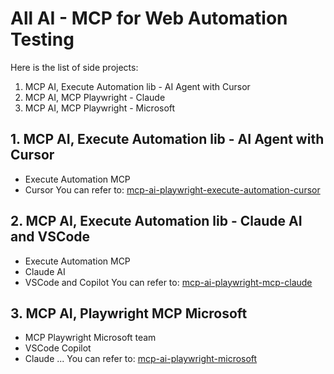 # All AI - MCP for Web Automation Testing
Here is the list of side projects:
1. MCP AI, Execute Automation lib - AI Agent with Cursor
2. MCP AI, MCP Playwright - Claude
3. MCP AI, MCP Playwright - Microsoft

## 1. MCP AI, Execute Automation lib - AI Agent with Cursor
- Execute Automation MCP
- Cursor
You can refer to:
[mcp-ai-playwright-execute-automation-cursor](./mcp-ai-playwright-execute-automation-cursor/README.md)

## 2. MCP AI, Execute Automation lib - Claude AI and VSCode
- Execute Automation MCP
- Claude AI
- VSCode and Copilot
You can refer to:
[mcp-ai-playwright-mcp-claude](./mcp-ai-paywright-execute-automation-claude-vscode/README.md)

## 3.  MCP AI, Playwright MCP Microsoft
- MCP Playwright Microsoft team
- VSCode Copilot
- Claude ...
You can refer to:
[mcp-ai-playwright-microsoft](./mcp-ai-playwright-microsoft/Readme.md)